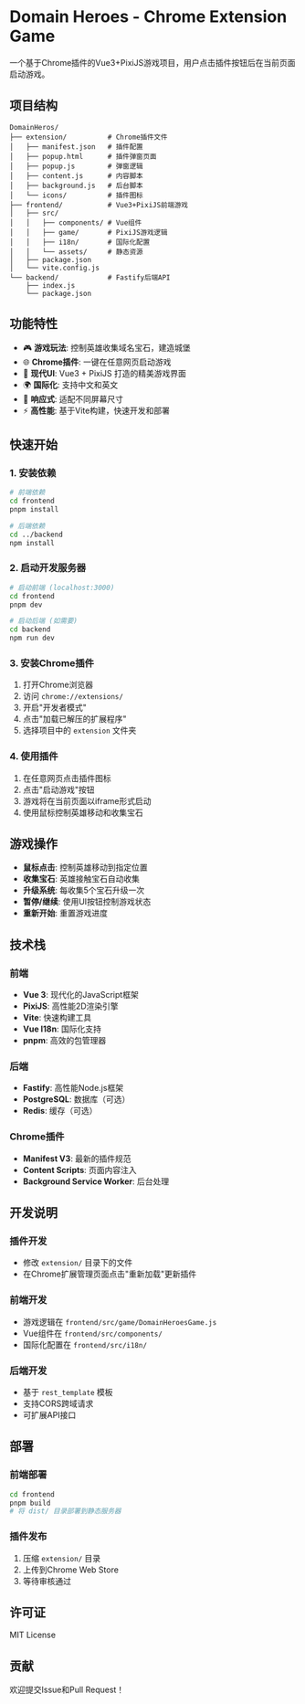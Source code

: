 # Domain Heroes - Chrome Extension Game

一个基于Chrome插件的Vue3+PixiJS游戏项目，用户点击插件按钮后在当前页面启动游戏。

## 项目结构

```
DomainHeros/
├── extension/          # Chrome插件文件
│   ├── manifest.json   # 插件配置
│   ├── popup.html      # 插件弹窗页面
│   ├── popup.js        # 弹窗逻辑
│   ├── content.js      # 内容脚本
│   ├── background.js   # 后台脚本
│   └── icons/          # 插件图标
├── frontend/           # Vue3+PixiJS前端游戏
│   ├── src/
│   │   ├── components/ # Vue组件
│   │   ├── game/       # PixiJS游戏逻辑
│   │   ├── i18n/       # 国际化配置
│   │   └── assets/     # 静态资源
│   ├── package.json
│   └── vite.config.js
└── backend/            # Fastify后端API
    ├── index.js
    └── package.json
```

## 功能特性

- 🎮 **游戏玩法**: 控制英雄收集域名宝石，建造城堡
- 🌐 **Chrome插件**: 一键在任意网页启动游戏
- 🎨 **现代UI**: Vue3 + PixiJS 打造的精美游戏界面
- 🌍 **国际化**: 支持中文和英文
- 📱 **响应式**: 适配不同屏幕尺寸
- ⚡ **高性能**: 基于Vite构建，快速开发和部署

## 快速开始

### 1. 安装依赖

```bash
# 前端依赖
cd frontend
pnpm install

# 后端依赖
cd ../backend
npm install
```

### 2. 启动开发服务器

```bash
# 启动前端 (localhost:3000)
cd frontend
pnpm dev

# 启动后端 (如需要)
cd backend
npm run dev
```

### 3. 安装Chrome插件

1. 打开Chrome浏览器
2. 访问 `chrome://extensions/`
3. 开启"开发者模式"
4. 点击"加载已解压的扩展程序"
5. 选择项目中的 `extension` 文件夹

### 4. 使用插件

1. 在任意网页点击插件图标
2. 点击"启动游戏"按钮
3. 游戏将在当前页面以iframe形式启动
4. 使用鼠标控制英雄移动和收集宝石

## 游戏操作

- **鼠标点击**: 控制英雄移动到指定位置
- **收集宝石**: 英雄接触宝石自动收集
- **升级系统**: 每收集5个宝石升级一次
- **暂停/继续**: 使用UI按钮控制游戏状态
- **重新开始**: 重置游戏进度

## 技术栈

### 前端
- **Vue 3**: 现代化的JavaScript框架
- **PixiJS**: 高性能2D渲染引擎
- **Vite**: 快速构建工具
- **Vue I18n**: 国际化支持
- **pnpm**: 高效的包管理器

### 后端
- **Fastify**: 高性能Node.js框架
- **PostgreSQL**: 数据库（可选）
- **Redis**: 缓存（可选）

### Chrome插件
- **Manifest V3**: 最新的插件规范
- **Content Scripts**: 页面内容注入
- **Background Service Worker**: 后台处理

## 开发说明

### 插件开发
- 修改 `extension/` 目录下的文件
- 在Chrome扩展管理页面点击"重新加载"更新插件

### 前端开发
- 游戏逻辑在 `frontend/src/game/DomainHeroesGame.js`
- Vue组件在 `frontend/src/components/`
- 国际化配置在 `frontend/src/i18n/`

### 后端开发
- 基于 `rest_template` 模板
- 支持CORS跨域请求
- 可扩展API接口

## 部署

### 前端部署
```bash
cd frontend
pnpm build
# 将 dist/ 目录部署到静态服务器
```

### 插件发布
1. 压缩 `extension/` 目录
2. 上传到Chrome Web Store
3. 等待审核通过

## 许可证

MIT License

## 贡献

欢迎提交Issue和Pull Request！